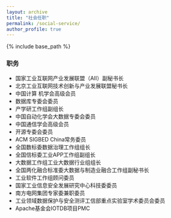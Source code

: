 ```yaml
---
layout: archive
title: "社会任职"
permalink: /social-service/
author_profile: true
---
```


{% include base_path %}

### 职务
* 国家工业互联网产业发展联盟（AII）副秘书长
* 北京工业互联网技术创新与产业发展联盟秘书长
* 中国计算 机学会高级会员
* 数据库专委会委员
* 产学研工作组副组长
* 中国自动化学会大数据专委会委员
* 中国通信学会高级会员
* 开源专委会委员
* ACM SIGBED China常务委员
* 全国数标委数据治理工作组组长
* 全国信标委工业APP工作组副组长
* 大数据工作组工业大数据行业组组长
* 全国两化融合标准委大数据与制造业融合工作组副秘书长
* 工业软件工作组顾问委员
* 国家工业信息安全发展研究中心科技委委员
* 南方电网集团专家委兼职委员
* 工业领域数据保护与安全测评工信部重点实验室学术委员会委员
* Apache基金会IOTDB项目PMC